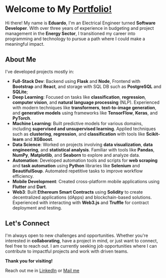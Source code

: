 # Welcome to My [Portfolio!](https://eduardotakemura.github.io/portfolio/)
Hi there! My name is **Eduardo**, I'm an Electrical Engineer turned **Software Developer**. 
With over three years of experience in budgeting and project management in the **Energy Sector**, I transitioned my career into programming and technology to pursue a path where I could make a meaningful impact.

## About Me
I've developed projects mostly in:
- **Full-Stack Dev**: Backend using **Flask** and **Node**, Frontend with **Bootstrap** and **React**, and storage with SQL DB such as **PostgreSQL** and **SQLite**;
- **Deep Learning**: Focused on tasks like **classification**, **regression**, **computer vision**, and **natural language processing** (NLP). Experienced with modern techniques like **transformers**, **text-to-image generation**, and **generative models** using frameworks like **TensorFlow**, **Keras**, and **PyTorch**.
- **Machine Learning**: Built predictive models for various domains, including **supervised and unsupervised learning**. Applied techniques such as **clustering**, **regression**, and **classification** with tools like **Scikit-learn** and **XGBoost**.
- **Data Science**: Worked on projects involving **data visualization**, **data engineering**, and **statistical analysis**. Familiar with tools like **Pandas**, **NumPy**, **Matplotlib**, and **Seaborn** to explore and analyze data.
- **Automation**: Developed automation tools and scripts for **web scraping** and **task automation** using **Python** libraries like **Selenium** and **BeautifulSoup**. Automated repetitive tasks to improve workflow efficiency.
- **Mobile Development**: Created cross-platform mobile applications using **Flutter** and **Dart**.
- **Web3**: Built **Ethereum Smart Contracts** using **Solidity** to create decentralized applications (dApps) and blockchain-based solutions. Experienced with interacting with **Web3.js** and **Truffle** for contract deployment and testing.

## Let's Connect

I'm always open to new challenges and opportunities. Whether you're interested in **collaborating**, have a project in mind, or just want to connect, feel free to reach out. I am currently seeking job opportunities where I can contribute to impactful projects and work with driven teams.

**Thank you for visiting!**

Reach out me in [LinkedIn](https://www.linkedin.com/in/eduardotakemura/) or [Mail me](mailto:eduardo.takemura@gmail.com)
